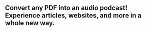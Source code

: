 <div class="text-center mb-8">
  <h2 class="text-2xl font-bold text-gray-800 inline-block relative">
    <span class="relative z-10">Convert any PDF into an audio podcast! Experience articles, websites, and more in a whole new way.</span>
    <span class="absolute bottom-1 left-0 w-full h-3 bg-yellow-200 opacity-60 z-0"></span>
  </h2>
</div>